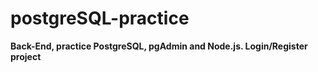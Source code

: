 # postgreSQL-practice

**Back-End, practice PostgreSQL, pgAdmin and Node.js. Login/Register project**
